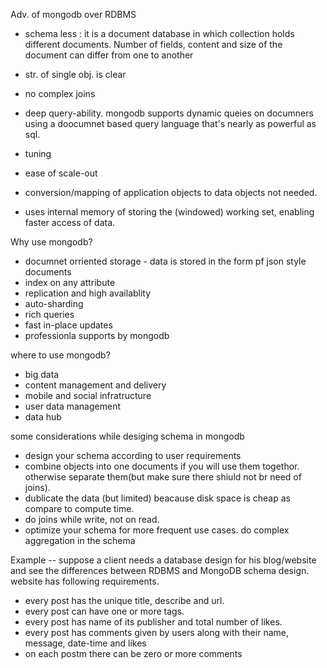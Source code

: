 Adv. of mongodb over RDBMS
- schema less : it is a document database in which collection holds different documents. Number of fields, content and size of the document can differ from one to another

- str. of single obj. is clear

- no complex joins

- deep query-ability. mongodb supports dynamic queies on documners using a doocumnet based query language that's nearly as powerful as sql.

- tuning

- ease of scale-out 

- conversion/mapping of application objects to data objects not needed.

- uses internal memory of storing the (windowed) working set, enabling faster access of data.

Why use mongodb?
- documnet orriented storage - data is stored in the form pf json style documents
- index on any attribute
- replication and high availablity
- auto-sharding
- rich queries
- fast in-place updates
- professionla supports by mongodb

where to use mongodb?
- big data
- content management and delivery
- mobile and social infratructure
- user data management
- data hub


some considerations while desiging schema in mongodb
- design your schema according to user requirements
- combine objects into one documents if you will use them togethor. otherwise separate them(but make sure there shiuld not br need of joins).
- dublicate the data (but limited) beacause disk space is cheap as compare to compute time.
- do joins while write, not on read.
- optimize your schema for more frequent use cases.
do complex aggregation in the schema

Example
-- suppose a client needs a database design for his blog/website and see the differences between RDBMS and MongoDB schema design. website has following requirements.
- every post has the unique title, describe and url.
- every post can have one or more tags.
- every post has name of its publisher and total number of likes.
- every post has comments given by users along with their name, message, date-time and  likes
- on each postm there can be zero or more comments
